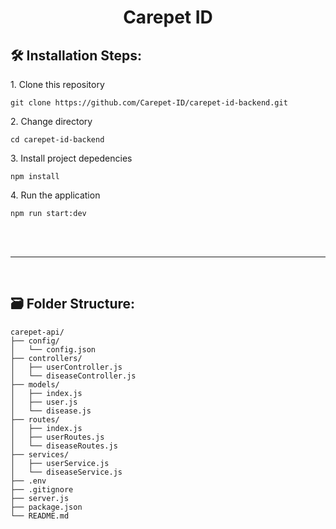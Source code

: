<h1 align="center" id="title">Carepet ID</h1>

<h2>🛠️ Installation Steps:</h2>
<p>1. Clone this repository</p>

```
git clone https://github.com/Carepet-ID/carepet-id-backend.git
```

<p>2. Change directory</p>

```
cd carepet-id-backend
```

<p>3. Install project depedencies</p>

```
npm install
```

<p>4. Run the application</p>

```
npm run start:dev
```
<br>
<br>
<hr>
<br>
<h2>🗃️ Folder Structure:</h2>

```
carepet-api/
├── config/
│   └── config.json
├── controllers/
│   ├── userController.js
│   └── diseaseController.js
├── models/
│   ├── index.js
│   ├── user.js
│   └── disease.js
├── routes/
│   ├── index.js
│   ├── userRoutes.js
│   └── diseaseRoutes.js
├── services/
│   ├── userService.js
│   └── diseaseService.js
├── .env
├── .gitignore
├── server.js
├── package.json
└── README.md
```
